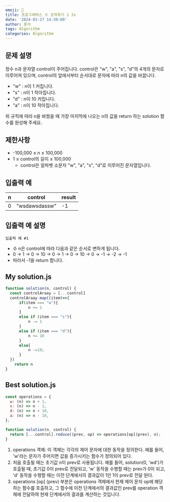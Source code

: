 ```yaml
---
emoji: 🔎
title: 프로그래머스 수 조작하기 1 Js
date: '2024-03-27 14:30:00'
author: 중석 
tags: Algorithm
categories: Algorithm  
---
```

## 문제 설명
정수 n과 문자열 control이 주어집니다. control은 "w", "a", "s", "d"의 4개의 문자로 이루어져 있으며, control의 앞에서부터 순서대로 문자에 따라 n의 값을 바꿉니다.

+ "w" : n이 1 커집니다.
+ "s" : n이 1 작아집니다.
+ "d" : n이 10 커집니다.
+ "a" : n이 10 작아집니다.

위 규칙에 따라 n을 바꿨을 때 가장 마지막에 나오는 n의 값을 return 하는 solution 함수를 완성해 주세요.

## 제한사항
+ -100,000 ≤ n ≤ 100,000
+ 1 ≤ control의 길이 ≤ 100,000
    + control은 알파벳 소문자 "w", "a", "s", "d"로 이루어진 문자열입니다.

## 입출력 예 
|n|control|result|
|---|---|---|
| 0 | "wsdawsdassw" | -1|

## 입출력 예 설명
`입출력 예 #1`

+ 수 n은 control에 따라 다음과 같은 순서로 변하게 됩니다.
+ 0 → 1 → 0 → 10 → 0 → 1 → 0 → 10 → 0 → -1 → -2 → -1
+ 따라서 -1을 return 합니다.

## My solution.js
```js
function solution(n, control) {
  const controlAraay = [...control]
  controlAraay.map((item)=>{
      if(item === "w"){
          n += 1
      }
      else if (item === "s"){
          n -= 1 
      }
      else if (item === "d"){
          n += 10
      }
      else{
          n -=10;
      }
  })
    return n 
}
```

## Best solution.js 
```js
const operations = {
  w: (n) => n + 1,
  s: (n) => n - 1,
  d: (n) => n + 10,
  a: (n) => n - 10,
};

function solution(n, control) {
  return [...control].reduce((prev, op) => operations[op](prev), n);
}
```
1) operations 객체: 이 객체는 각각의 제어 문자에 대한 동작을 정의한다. 예를 들어, 'w'라는 문자가 주어지면 값을 증가시키는 함수가 정의되어 있다.
2) 처음 호출될 때는 초기값 n이 prev로 사용됩니다. 예를 들어, solution(0, 'wd')가 호출될 때, 초기값 0이 prev로 전달되고, 'w' 동작을 수행할 때는 prev가 0이 되고, 'd' 동작을 수행할 때는 이전 단계에서의 결과값이 1인 1이 prev로 전달 된다.
3) operations [op] (prev) 부분은 operations 객체에서 현재 제어 문자 op에 해당하는 함수를 호출하고, 그 함수에 이전 단계에서의 결과값인 prev를 operation 객체에 전달하여 현재 단계에서의 결과를 계산하는 것입니다.